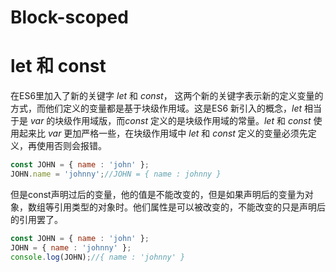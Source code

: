 # Block-scoped

# let 和 const
在ES6里加入了新的关键字 *let* 和 *const*， 这两个新的关键字表示新的定义变量的方式，而他们定义的变量都是基于块级作用域。这是ES6 新引入的概念，*let* 相当于是 *var* 的块级作用域版，而*const* 定义的是块级作用域的常量。*let* 和 *const* 使用起来比 *var* 更加严格一些，在块级作用域中 *let* 和 *const* 定义的变量必须先定义，再使用否则会报错。

```javascript
const JOHN = { name : 'john' };
JOHN.name = 'johnny';//JOHN = { name : johnny }
```

但是const声明过后的变量，他的值是不能改变的，但是如果声明后的变量为对象，数组等引用类型的对象时。他们属性是可以被改变的，不能改变的只是声明后的引用罢了。

```javascript
const JOHN = { name : 'john' };
JOHN = { name : 'johnny' };
console.log(JOHN);//{ name : 'johnny' }
```
